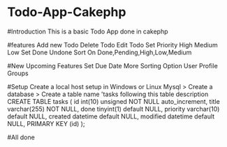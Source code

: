 Todo-App-Cakephp
================
#Introduction
 This is a basic Todo App done in cakephp

#features
Add new Todo
Delete Todo 
Edit Todo
Set Priority High Medium Low
Set Done Undone
Sort On Done,Pending,High,Low,Medium

#New Upcoming Features
Set Due Date
More Sorting Option
User Profile
Groups

#Setup
Create a local host setup in Windows or Linux 
Mysql > Create a database 
      > Create a table name 'tasks following this table description
    CREATE TABLE tasks (
    id int(10) unsigned NOT NULL auto_increment,
    title varchar(255) NOT NULL,
    done tinyint(1) default NULL,
    priority varchar(10) default NULL,
    created datetime default NULL,
    modified datetime default NULL,
    PRIMARY KEY (id)
                    );

#All done 


      


